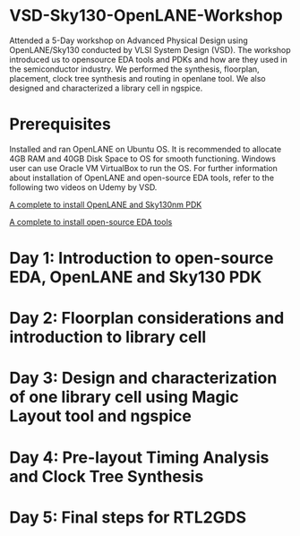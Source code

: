 # VSD-Sky130-OpenLANE-Workshop
Attended a 5-Day workshop on Advanced Physical Design using OpenLANE/Sky130 conducted by VLSI System Design (VSD). The workshop introduced us to opensource EDA tools and PDKs and how are they used in the semiconductor industry. We performed the synthesis, floorplan, placement, clock tree synthesis and routing in openlane tool. We also designed and characterized a library cell in ngspice.

# Prerequisites
Installed and ran OpenLANE on Ubuntu OS. It is recommended to allocate 4GB RAM and 40GB Disk Space to OS for smooth functioning. Windows user can use Oracle VM VirtualBox to run the OS. For further information about installation of OpenLANE and open-source EDA tools, refer to the following two videos on Udemy by VSD.

[A complete to install OpenLANE and Sky130nm PDK](https://www.udemy.com/share/103wqAAEESeVZUR3QF/)

[A complete to install open-source EDA tools](https://www.udemy.com/share/101skKAEESeVZUR3QF/)


# Day 1: Introduction to open-source EDA, OpenLANE and Sky130 PDK
# Day 2: Floorplan considerations and introduction to library cell
# Day 3: Design and characterization of one library cell using Magic Layout tool and ngspice
# Day 4: Pre-layout Timing Analysis and Clock Tree Synthesis
# Day 5: Final steps for RTL2GDS 
